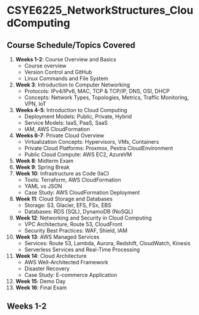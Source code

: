 # CSYE6225_NetworkStructures_CloudComputing

## Course Schedule/Topics Covered

1. **Weeks 1-2**: Course Overview and Basics
   - Course overview
   - Version Control and GitHub
   - Linux Commands and File System
2. **Week 3**: Introduction to Computer Networking
   - Protocols: IPv4/IPv6, MAC, TCP & TCP/IP, DNS, OSI, DHCP
   - Concepts: Network Types, Topologies, Metrics, Traffic Monitoring, VPN, IoT
3. **Weeks 4-5**: Introduction to Cloud Computing
   - Deployment Models: Public, Private, Hybrid
   - Service Models: IaaS, PaaS, SaaS
   - IAM, AWS CloudFormation
4. **Weeks 6-7**: Private Cloud Overview
   - Virtualization Concepts: Hypervisors, VMs, Containers
   - Private Cloud Platforms: Proxmox, Pextra CloudEnvironment
   - Public Cloud Compute: AWS EC2, AzureVM
5. **Week 8**: Midterm Exam
6. **Week 9**: Spring Break
7. **Week 10**: Infrastructure as Code (IaC)
   - Tools: Terraform, AWS CloudFormation
   - YAML vs JSON
   - Case Study: AWS CloudFormation Deployment
8. **Week 11**: Cloud Storage and Databases
   - Storage: S3, Glacier, EFS, FSx, EBS
   - Databases: RDS (SQL), DynamoDB (NoSQL)
9. **Week 12**: Networking and Security in Cloud Computing
   - VPC Architecture, Route 53, CloudFront
   - Security Best Practices: WAF, Shield, IAM
10. **Week 13**: AWS Managed Services
    - Services: Route 53, Lambda, Aurora, Redshift, CloudWatch, Kinesis
    - Serverless Services and Real-Time Processing
11. **Week 14**: Cloud Architecture
    - AWS Well-Architected Framework
    - Disaster Recovery
    - Case Study: E-commerce Application
12. **Week 15**: Demo Day
13. **Week 16**: Final Exam


## Weeks 1-2
